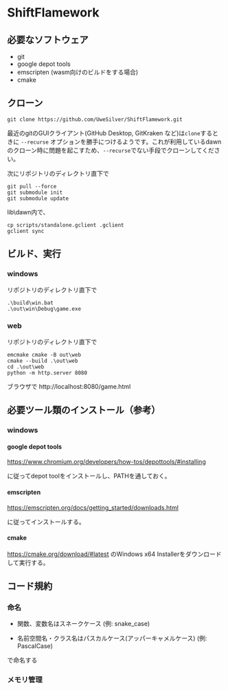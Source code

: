# ShiftFlamework
## 必要なソフトウェア
- git 
- google depot tools
- emscripten (wasm向けのビルドをする場合)
- cmake
## クローン
```
git clone https://github.com/UweSilver/ShiftFlamework.git
```
最近のgitのGUIクライアント(GitHub Desktop, GitKraken など)は`clone`するときに `--recurse` オプションを勝手につけるようです。これが利用しているdawnのクローン時に問題を起こすため、`--recurse`でない手段でクローンしてください。

次にリポジトリのディレクトリ直下で
```
git pull --force
git submodule init
git submodule update
```
lib\dawn内で、
```
cp scripts/standalone.gclient .gclient
gclient sync
```	

## ビルド、実行
### windows
リポジトリのディレクトリ直下で
```
.\build\win.bat
.\out\win\Debug\game.exe
```
### web
リポジトリのディレクトリ直下で
```
emcmake cmake -B out\web
cmake --build .\out\web
cd .\out\web
python -m http.server 8080
```
ブラウザで http://localhost:8080/game.html 

## 必要ツール類のインストール（参考）
### windows
#### google depot tools

https://www.chromium.org/developers/how-tos/depottools/#installing

に従ってdepot toolをインストールし、PATHを通しておく。

#### emscripten

https://emscripten.org/docs/getting_started/downloads.html

に従ってインストールする。

#### cmake
https://cmake.org/download/#latest のWindows x64 Installerをダウンロードして実行する。

## コード規約
### 命名
- 関数、変数名はスネークケース (例: snake_case)

- 名前空間名・クラス名はパスカルケース(アッパーキャメルケース) (例: PascalCase)

で命名する

### メモリ管理

